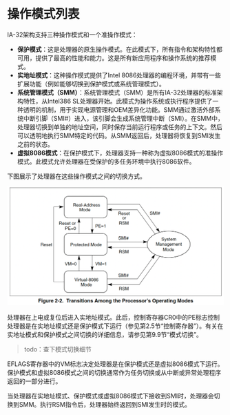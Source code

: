 # 操作模式列表

IA-32架构支持三种操作模式和一个准操作模式：

- **保护模式**：这是处理器的原生操作模式。在此模式下，所有指令和架构特性都可用，提供了最高的性能和能力。这是所有新应用程序和操作系统的推荐模式。
- **实地址模式**：这种操作模式提供了Intel 8086处理器的编程环境，并带有一些扩展功能（例如能够切换到保护模式或系统管理模式）。
- **系统管理模式（SMM）**：系统管理模式（SMM）是所有IA-32处理器的标准架构特性，从Intel386 SL处理器开始。此模式为操作系统或执行程序提供了一种透明的机制，用于实现电源管理和OEM差异化功能。SMM通过激活外部系统中断引脚（SMI#）进入，该引脚会生成系统管理中断（SMI）。在SMM中，处理器切换到单独的地址空间，同时保存当前运行程序或任务的上下文。然后可以透明地执行SMM特定的代码。从SMM返回后，处理器将恢复到SMI发生之前的状态。
- **虚拟8086模式**：在保护模式下，处理器支持一种称为虚拟8086模式的准操作模式。此模式允许处理器在受保护的多任务环境中执行8086软件。

下图展示了处理器在这些操作模式之间的切换方式。

![](/static/images/2502/p022.png)

处理器在上电或复位后进入实地址模式。此后，控制寄存器CR0中的PE标志控制处理器是在实地址模式还是保护模式下运行（参见第2.5节“控制寄存器”）。有关在实地址模式和保护模式之间切换的详细信息，请参见第9.9节“模式切换”。

> todo：查下模式切换细节

EFLAGS寄存器中的VM标志决定处理器是在保护模式还是虚拟8086模式下运行。保护模式和虚拟8086模式之间的切换通常作为任务切换或从中断或异常处理程序返回的一部分进行。

当处理器在实地址模式、保护模式或虚拟8086模式下接收到SMI时，处理器会切换到SMM。执行RSM指令后，处理器始终返回到SMI发生时的模式。